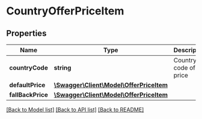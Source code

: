 # CountryOfferPriceItem

## Properties
Name | Type | Description | Notes
------------ | ------------- | ------------- | -------------
**countryCode** | **string** | Country code of this price | [optional] 
**defaultPrice** | [**\Swagger\Client\Model\OfferPriceItem**](OfferPriceItem.md) |  | [optional] 
**fallBackPrice** | [**\Swagger\Client\Model\OfferPriceItem**](OfferPriceItem.md) |  | [optional] 

[[Back to Model list]](../README.md#documentation-for-models) [[Back to API list]](../README.md#documentation-for-api-endpoints) [[Back to README]](../README.md)



